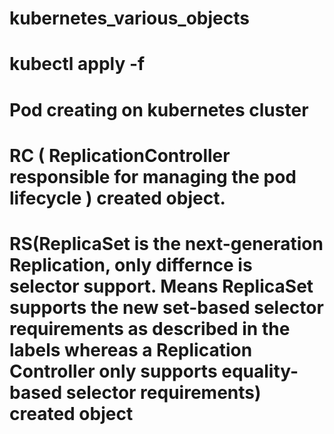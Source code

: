 # kubernetes_various_objects
# kubectl apply -f <manifestfilename>
# Pod creating on kubernetes cluster
# RC ( ReplicationController  responsible for managing the pod lifecycle ) created object.
# RS(ReplicaSet is the next-generation Replication, only differnce is selector support. Means ReplicaSet supports the new set-based selector requirements as described in the labels  whereas a Replication Controller only supports equality-based selector requirements) created object
